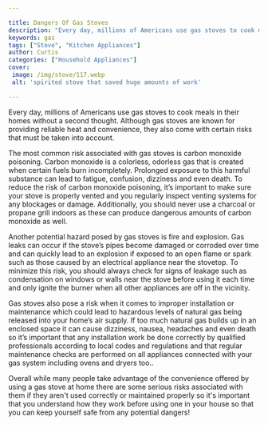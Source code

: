 ```yaml
---

title: Dangers Of Gas Stoves
description: "Every day, millions of Americans use gas stoves to cook meals in their homes without a second thought. Although gas stoves are kno...read now to learn more"
keywords: gas
tags: ["Stove", "Kitchen Appliances"]
author: Curtis
categories: ["Household Appliances"]
cover: 
 image: /img/stove/117.webp
 alt: 'spirited stove that saved huge amounts of work'

---
```


Every day, millions of Americans use gas stoves to cook meals in their homes without a second thought. Although gas stoves are known for providing reliable heat and convenience, they also come with certain risks that must be taken into account. 

The most common risk associated with gas stoves is carbon monoxide poisoning. Carbon monoxide is a colorless, odorless gas that is created when certain fuels burn incompletely. Prolonged exposure to this harmful substance can lead to fatigue, confusion, dizziness and even death. To reduce the risk of carbon monoxide poisoning, it’s important to make sure your stove is properly vented and you regularly inspect venting systems for any blockages or damage. Additionally, you should never use a charcoal or propane grill indoors as these can produce dangerous amounts of carbon monoxide as well. 

Another potential hazard posed by gas stoves is fire and explosion. Gas leaks can occur if the stove’s pipes become damaged or corroded over time and can quickly lead to an explosion if exposed to an open flame or spark such as those caused by an electrical appliance near the stovetop. To minimize this risk, you should always check for signs of leakage such as condensation on windows or walls near the stove before using it each time and only ignite the burner when all other appliances are off in the vicinity. 

Gas stoves also pose a risk when it comes to improper installation or maintenance which could lead to hazardous levels of natural gas being released into your home’s air supply. If too much natural gas builds up in an enclosed space it can cause dizziness, nausea, headaches and even death so it’s important that any installation work be done correctly by qualified professionals according to local codes and regulations and that regular maintenance checks are performed on all appliances connected with your gas system including ovens and dryers too.. 

Overall while many people take advantage of the convenience offered by using a gas stove at home there are some serious risks associated with them if they aren't used correctly or maintained properly so it's important that you understand how they work before using one in your house so that you can keep yourself safe from any potential dangers!
